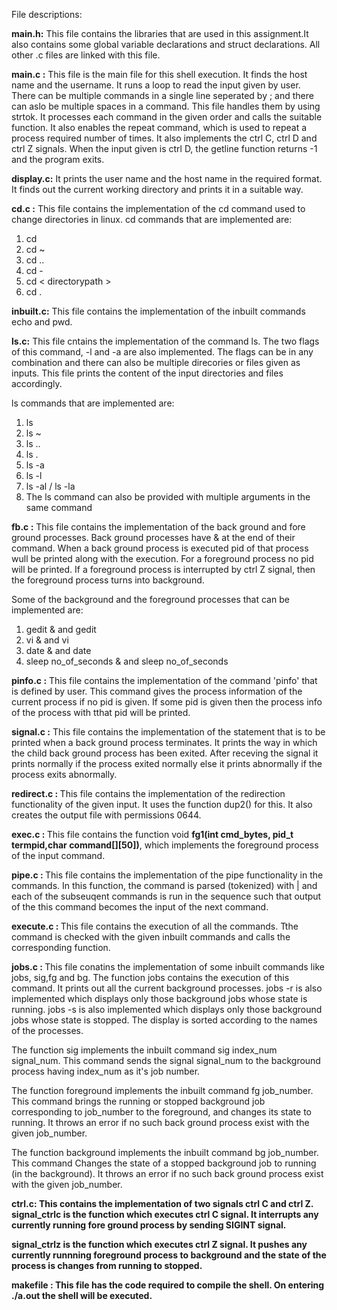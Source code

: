 File descriptions:

<b>main.h:</b> This file contains the libraries that are used in this assignment.It also contains some global variable declarations and struct declarations. All other .c files are linked with this file.

<b>main.c :</b> This file is the main file for this shell execution. It finds the host name and the username. It runs a loop to read the input given by user. There can be multiple commands in a single line seperated by ; and there can aslo be multiple spaces in a command. This file handles them by using strtok. It processes each command in the given order and calls the suitable function.
It also enables the repeat command, which is used to repeat a process required number of times. It also implements the ctrl C, ctrl D and ctrl Z signals.
When the input given is ctrl D, the getline function returns -1 and the program exits.

<b>display.c:</b> It prints the user name and the host name in the required format. It finds out the current working directory and prints it in a suitable way.

<b>cd.c :</b> This file contains the implementation of the cd command used to change directories in linux.
cd commands that are implemented are:
1) cd
2) cd ~
3) cd ..
4) cd -
5) cd < directorypath >
6) cd .

<b>inbuilt.c:</b> This file contains the implementation of the inbuilt commands echo and pwd.

<b>ls.c:</b> This file cntains the implementation of the command ls. The two flags of this command, -l and -a are also implemented. The flags can be in any combination and there can also be multiple direcories or files given as inputs. This file prints the content of the input directories and files accordingly.

ls commands that are implemented are:
1) ls
2) ls ~
3) ls ..
4) ls .
5) ls -a
6) ls -l
7) ls -al / ls -la 
8) The ls command can also be provided with multiple arguments in the same command

<b>fb.c :</b> This file contains the implementation of the back ground and fore ground processes. Back ground processes have & at the end of their command. When a back ground process is executed pid of that process wull be printed along with the execution. For a foreground process no pid will be printed. If a foreground process is interrupted by ctrl Z signal, then the foreground process turns into background.

Some of the background and the foreground processes that can be implemented are: 
1) gedit & and gedit
2) vi & and vi
3) date & and date
4) sleep no_of_seconds & and sleep no_of_seconds

<b>pinfo.c :</b> This file contains the implementation of the command 'pinfo' that is defined by user. This command gives the process information of the current process if no pid is given. If some pid is given then the process info of the process with tthat pid will be printed.

<b>signal.c :</b> This file contains the implementation of the statement that is to be printed when a back ground process terminates. It prints the way in which the child back ground process has been exited. After receving the signal it prints normally if the process exited normally else it prints abnormally if the process exits abnormally.

<b> redirect.c : </b> This file contains the implementation of the redirection functionality of the given input. It uses the function dup2() for this. It also creates the output file with permissions 0644. 

<b> exec.c : </b> This file contains the function void <b>fg1(int cmd_bytes, pid_t termpid,char command[][50])</b>, which implements the foreground process of the input command.

<b> pipe.c : </b> This file contains the implementation of the pipe functionality in the commands. In this function, the command is parsed (tokenized) with | and each of the subseuqent commands is run in the sequence such that output of the this command becomes the input of the next command.

<b> execute.c : </b> This file contains the execution of all the commands. Tthe command is checked with the given inbuilt commands and calls the corresponding function.

<b> jobs.c : </b> This file conatins the implementation of some inbuilt commands like jobs, sig,fg and bg. The function jobs contains the execution of this command. It prints out all the current background processes. jobs -r is also implemented which displays only those background jobs whose state is running. jobs -s is also implemented which displays only those background jobs whose state is stopped. The display is sorted according to the names of the processes.

The function sig implements the inbuilt command sig index_num signal_num. This command sends the signal signal_num to the background process having index_num as it's job number.

The function foreground implements the inbuilt command fg job_number. This command brings the running or stopped background job corresponding to ​job_number​ to the foreground, and changes its state to ​running. It throws an error if no such back ground process exist with the given job_number.

The function background implements the inbuilt command bg job_number. This command Changes the state of a stopped background job to running (in the background).
It throws an error if no such back ground process exist with the given job_number.

<b> ctrl.c: </c> This contains the implementation of two signals ctrl C and ctrl Z. signal_ctrlc is the function which executes ctrl C signal. It interrupts any currently running fore ground process by sending SIGINT signal.

signal_ctrlz is the function which executes ctrl Z signal. It pushes any currently runnning foreground process to background and the state of the process is changes from running to stopped.

<b>makefile :</b> This file has the code required to compile the shell. On entering ./a.out the shell will be executed.

